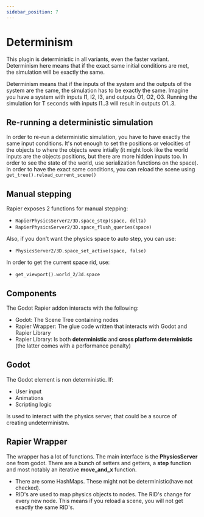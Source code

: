 ```yaml
---
sidebar_position: 7
---
```


# Determinism

This plugin is deterministic in all variants, even the faster variant. Determinism here means that if the exact same initial conditions are met, the simulation will be exactly the same.

Determinism means that if the inputs of the system and the outputs of the system are the same, the simulation has to be exactly the same. Imagine you have a system with inputs I1, I2, I3, and outputs O1, O2, O3. Running the simulation for T seconds with inputs I1..3 will result in outputs O1..3.

## Re-running a deterministic simulation

In order to re-run a deterministic simulation, you have to have exactly the same input conditions. It's not enough to set the positions or velocities of the objects to where the objects were intially (it might look like the world inputs are the objects positions, but there are more hidden inputs too. In order to see the state of the world, use serialization functions on the space). In order to have the exact same conditions, you can reload the scene using `get_tree().reload_current_scene()`

## Manual stepping

Rapier exposes 2 functions for manual stepping:

- `RapierPhysicsServer2/3D.space_step(space, delta)`
- `RapierPhysicsServer2/3D.space_flush_queries(space)`

Also, if you don't want the physics space to auto step, you can use:

- `PhysicsServer2/3D.space_set_active(space, false)`

In order to get the current space rid, use:

- `get_viewport().world_2/3d.space`

## Components

The Godot Rapier addon interacts with the following:

- Godot: The Scene Tree containing nodes
- Rapier Wrapper: The glue code written that interacts with Godot and Rapier Library
- Rapier Library: Is both **deterministic** and **cross platform deterministic** (the latter comes with a performance penalty)

## Godot

The Godot element is non deterministic. If:
- User input
- Animations
- Scripting logic

Is used to interact with the physics server, that could be a source of creating undeterministm.

## Rapier Wrapper

The wrapper has a lot of functions. The main interface is the **PhysicsServer** one from godot. There are a bunch of setters and getters, a **step** function and most notably an iterative **move_and_x** function.

- There are some HashMaps. These might not be deterministic(have not checked).
- RID's are used to map physics objects to nodes. The RID's change for every new node. This means if you reload a scene, you will not get exactly the same RID's.